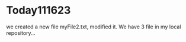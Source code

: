 # Today111623
we  created a new file myFile2.txt, modified it. We have 3 file in my local repository...
